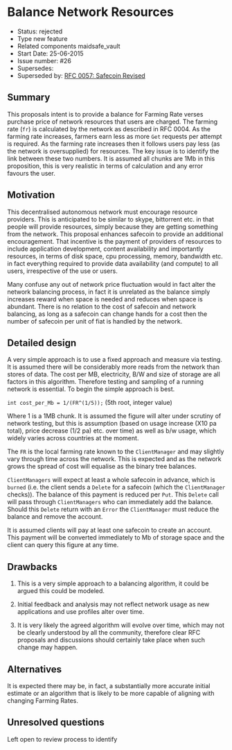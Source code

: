 # Balance Network Resources

- Status: rejected
- Type new feature
- Related components maidsafe_vault
- Start Date: 25-06-2015
- Issue number: #26
- Supersedes:
- Superseded by: [RFC 0057: Safecoin Revised](https://github.com/maidsafe/rfcs/blob/master/text/0057-safecoin-revised/0057-safecoin-revised.md "RFC 0057: Safecoin Revised")

## Summary

This proposals intent is to provide a balance for Farming Rate verses purchase price of network resources that users are charged. The farming rate (`fr`) is calculated by the network as described in RFC 0004. As the farming rate increases, farmers earn less as more `Get` requests per attempt is required. As the farming rate increases then it follows users pay less (as the network is oversupplied) for resources. The key issue is to identify the link between these two numbers. It is assumed all chunks are 1Mb in this proposition, this is very realistic in terms of calculation and any error favours the user.

## Motivation

This decentralised autonomous network must encourage resource providers. This is anticipated to be similar to skype, bittorrent etc. in that people will provide resources, simply because they are getting something from the network. This proposal enhances safecoin to provide an additional encouragement. That incentive is the payment of providers of resources to include application development, content availability and importantly resources, in terms of disk space, cpu processing, memory, bandwidth etc. in fact everything required to provide data availability (and compute) to all users, irrespective of the use or users.

Many confuse any out of network price fluctuation would in fact alter the network balancing process, in fact it is unrelated as the balance simply increases reward when space is needed and reduces when space is abundant. There is no relation to the cost of safecoin and network balancing, as long as a safecoin can change hands for a cost then the number of safecoin per unit of fiat is handled by the network.

## Detailed design

A very simple approach is to use a fixed approach and measure via testing. It is assumed there will be considerably more reads from the network than stores of data. The cost per MB, electricity, B/W and size of storage are all factors in this algorithm. Therefore testing and sampling of a running network is essential. To begin the simple approach is best.

`int cost_per_Mb = 1/(FR^(1/5));`  (5th root, integer value)

Where 1 is a 1MB chunk. It is assumed the figure will alter under scrutiny of network testing, but this is assumption (based on usage increase (X10 pa total), price decrease (1/2 pa) etc. over time) as well as b/w usage, which widely varies across countries at the moment.

The `FR` is the local farming rate known to the `ClientManager` and may slightly vary through time across the network. This is expected and as the network grows the spread of cost will equalise as the binary tree balances.

`ClientManagers` will expect at least a whole safecoin in advance, which is `burned` (i.e. the client sends a `Delete` for a safecoin (which the `ClientManager` checks)). The balance of this payment is reduced per `Put`. This `Delete` call will pass through `ClientManagers` who can immediately add the balance. Should this `Delete` return with an `Error` the `ClientManager` must reduce the balance and remove the account.

It is assumed clients will pay at least one safecoin to create an account. This payment will be converted immediately to Mb of storage space and the client can query this figure at any time.

## Drawbacks

1. This is a very simple approach to a balancing algorithm, it could be argued this could be modeled.

2. Initial feedback and analysis may not reflect network usage as new applications and use profiles alter over time.

3. It is very likely the agreed algorithm will evolve over time, which may not be clearly understood by all the community, therefore clear RFC proposals and discussions should certainly take place when such change may happen.

## Alternatives

It is expected there may be, in fact, a substantially more accurate initial estimate or an algorithm that is likely to be more capable of aligning with changing Farming Rates.

## Unresolved questions

Left open to review process to identify
